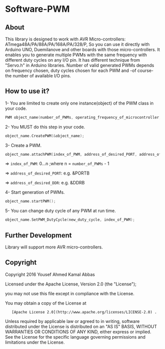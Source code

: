 # Software-PWM

## About

This library is designed to work with AVR Micro-controllers: ATmega48A/PA/88A/PA/168A/PA/328/P,
So you can use it directly with Arduino UNO, Duemilanove and other boards with those micro-controllers.
It enables you to generate multiple PWMs with the same frequency with different duty cycles on any I/O pin.
It has different technique from "Servo.h" in Arduino libraries.
Number of valid generated PWMs depends on frequency chosen, duty cycles chosen for each PWM and -of course- the number of available I/O pins.

## How to use it?

1- You are limited to create only one instance(object) of the PWM class in your code.
```C
PWM object_name(number_of_PWMs, operating_frequency_of_microcontroller, PWM_frequency, prescalar);
```
2- You MUST do this step in your code.
```C
object_name.CreatePWM(&object_name);
```
3- Create a PWM.
```C
object_name.attachPWM(index_of_PWM, address_of_desired_PORT, address_of_desired_DDR, pin_number, max_duty_cycle, min_duty_cycle);
```
=> `index_of_PWM`: 0...n ;where n = ```number_of_PWMs``` - 1

=> `address_of_desired_PORT`: e.g. &PORTB

=> `address_of_desired_DDR`: e.g. &DDRB


4- Start generation of PWMs.
```C
object_name.startPWM();
```
5- You can change duty cycle of any PWM at run time.
```C
object_name.SetPWM_DutyCycle(new_duty_cycle, index_of_PWM);
```

## Further Development

Library will support more AVR micro-controllers.

## Copyright

Copyright 2016 Yousef Ahmed Kamal Abbas

   Licensed under the Apache License, Version 2.0 (the "License");
   
   you may not use this file except in compliance with the License.
   
   You may obtain a copy of the License at

       [Apache License 2.0](http://www.apache.org/licenses/LICENSE-2.0) .

   Unless required by applicable law or agreed to in writing, software
   distributed under the License is distributed on an "AS IS" BASIS,
   WITHOUT WARRANTIES OR CONDITIONS OF ANY KIND, either express or implied.
   See the License for the specific language governing permissions and
   limitations under the License.
